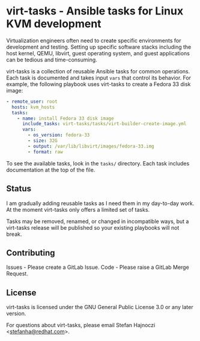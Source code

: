 # virt-tasks - Ansible tasks for Linux KVM development

Virtualization engineers often need to create specific environments for
development and testing. Setting up specific software stacks including the host
kernel, QEMU, libvirt, guest operating system, and guest applications can be
tedious and time-consuming.

virt-tasks is a collection of reusable Ansible tasks for common operations. Each
task is documented and takes input `vars` that control its behavior. For
example, the following playbook uses virt-tasks to create a Fedora 33 disk
image:

```yaml
- remote_user: root
  hosts: kvm_hosts
  tasks:
    - name: install Fedora 33 disk image
      include_tasks: virt-tasks/tasks/virt-builder-create-image.yml
      vars:
        - os_version: fedora-33
        - size: 32G
        - output: /var/lib/libvirt/images/fedora-33.img
        - format: raw
```

To see the available tasks, look in the `tasks/` directory. Each task includes
documentation at the top of the file.

## Status

I am gradually adding reusable tasks as I need them in my day-to-day work. At
the moment virt-tasks only offers a limited set of tasks.

Tasks may be removed, renamed, or changed in incompatible ways, but a
virt-tasks release will be published so your existing playbooks will not break.

## Contributing

Issues - Please create a GitLab Issue.
Code - Please raise a GitLab Merge Request.

## License

virt-tasks is licensed under the GNU General Public License 3.0 or any later
version.

For questions about virt-tasks, please email Stefan Hajnoczi \<stefanha@redhat.com\>.
